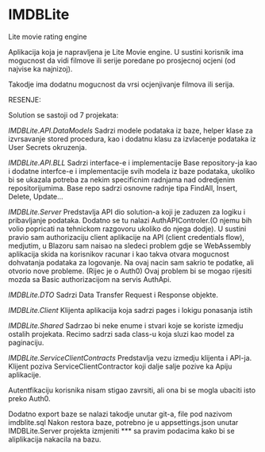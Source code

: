 # IMDBLite
Lite movie rating engine

Aplikacija koja je napravljena je Lite Movie engine. U sustini korisnik ima mogucnost da vidi 
filmove ili serije poredane po prosjecnoj ocjeni (od najvise ka najnizoj).

Takodje ima dodatnu mogucnost da vrsi ocjenjivanje filmova ili serija.

RESENJE:

Solution se sastoji od 7 projekata:

*IMDBLite.API.DataModels*
	Sadrzi modele podataka iz baze, helper klase za izvrsavanje stored procedura, kao i dodatnu
	klasu za izvlacenje podataka iz User Secrets okruzenja.

*IMDBLite.API.BLL*
	Sadrzi interface-e i implementacije Base repository-ja kao i dodatne interfce-e i implementacije
	svih modela iz baze podataka, ukoliko bi se ukazala potreba za nekim specificnim radnjama nad odredjenim
	repositorijumima.
	Base repo sadrzi osnovne radnje tipa FindAll, Insert, Delete, Update...
	
*IMDBLite.Server* 
	Predstavlja API dio solution-a koji je zaduzen za logiku i pribavljanje podataka.
	Dodatno se tu nalazi AuthAPIControler.(O njemu bih volio popricati na tehnickom razgovoru
	ukoliko do njega dodje).
	U sustini pravio sam authorizaciju client aplikacije na API (client credentials flow), medjutim,
	u Blazoru sam naisao na sledeci problem gdje se WebAssembly aplikacija skida na korisnikov racunar
	i kao takva otvara mogucnost dohvatanja podataka za logovanje. Na ovaj nacin sam sakrio te podatke, ali
	otvorio nove probleme. (Rijec je o Auth0)
	Ovaj problem bi se mogao rijesiti mozda sa Basic authorizacijom na servis AuthApi.
	
*IMDBLite.DTO*
	Sadrzi Data Transfer Request i Response objekte.

*IMDBLite.Client*
	Klijenta aplikacija koja sadrzi pages i lokigu ponasanja istih
	
*IMDBLite.Shared*
	Sadrzao bi neke enume i stvari koje se koriste izmedju ostalih projekata.
	Recimo sadrzi sada class-u koja sluzi kao model za paginaciju.
	
*IMDBLite.ServiceClientContracts*
	Predstavlja vezu izmedju klijenta i API-ja. Klijent poziva ServiceClientContractor koji dalje
	salje pozive ka Apiju aplikacije.
	
Autentfikaciju korisnika nisam stigao zavrsiti, ali ona bi se mogla ubaciti isto preko Auth0.

Dodatno export baze se nalazi takodje unutar git-a, file pod nazivom imdblite.sql
Nakon restora baze, potrebno je u appsettings.json unutar IMDBLite.Server projekta izmjeniti *** 
sa pravim podacima kako bi se aliplikacija nakacila na bazu.